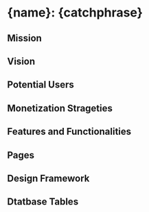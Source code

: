 # {name}: {catchphrase}

## Mission

## Vision

## Potential Users

## Monetization Strageties

## Features and Functionalities

## Pages

## Design Framework

## Dtatbase Tables

